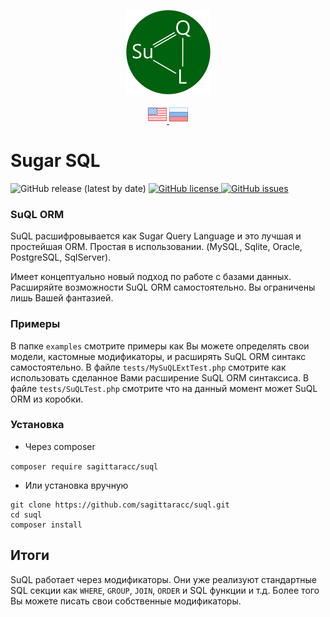 <p align="center">
  <img src="/assets/images/logo.png" alt="logo"/>
</p>

<p align="center">
  <a href="README.md">
    <img src="/assets/images/en.png" alt="Read SuQL documentation in English"/>
  </a>
  <a href="README.ru.md">
    <img src="/assets/images/ru.png" alt="Читать SuQL документация на русском"/>
  </a>
</p>

# Sugar SQL

<p align="left">
  <img src="https://img.shields.io/github/v/release/sagittaracc/suql" alt="GitHub release (latest by date)"/>
  <a href="https://github.com/sagittaracc/suql/blob/master/LICENSE">
    <img src="https://img.shields.io/github/license/sagittaracc/suql" alt="GitHub license"/>
  </a>
  <a href="https://github.com/sagittaracc/suql/issues">
    <img src="https://img.shields.io/github/issues/sagittaracc/suql" alt="GitHub issues"/>
  </a>
</p>

### SuQL ORM
SuQL расшифровывается как Sugar Query Language и это лучшая и простейшая ORM. Простая в использовании.
(MySQL, Sqlite, Oracle, PostgreSQL, SqlServer).

Имеет концептуально новый подход по работе с базами данных.
Расширяйте возможности SuQL ORM самостоятельно. Вы ограничены лишь Вашей фантазией.

### Примеры
В папке ```examples``` смотрите примеры как Вы можете определять свои модели, кастомные модификаторы, и расширять SuQL ORM синтакс самостоятельно.
В файле ```tests/MySuQLExtTest.php``` смотрите как использовать сделанное Вами расширение SuQL ORM синтаксиса.
В файле ```tests/SuQLTest.php``` смотрите что на данный момент может SuQL ORM из коробки.

### Установка
- Через composer

```composer require sagittaracc/suql```

- Или установка вручную

```
git clone https://github.com/sagittaracc/suql.git
cd suql
composer install
```

## Итоги
SuQL работает через модификаторы. Они уже реализуют стандартные SQL секции как `WHERE`, `GROUP`, `JOIN`, `ORDER` и SQL функции и т.д.
Более того Вы можете писать свои собственные модификаторы.
